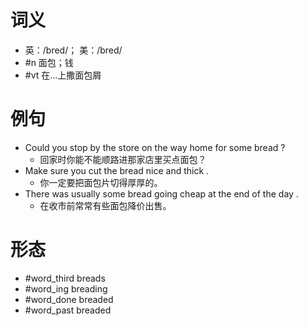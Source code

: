 # 词义
- 英：/bred/； 美：/bred/
- #n 面包；钱
- #vt 在…上撒面包屑
# 例句
- Could you stop by the store on the way home for some bread ?
	- 回家时你能不能顺路进那家店里买点面包？
- Make sure you cut the bread nice and thick .
	- 你一定要把面包片切得厚厚的。
- There was usually some bread going cheap at the end of the day .
	- 在收市前常常有些面包降价出售。
# 形态
- #word_third breads
- #word_ing breading
- #word_done breaded
- #word_past breaded
